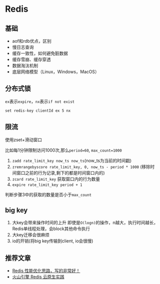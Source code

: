 # Redis

## 基础

- aof和rdb优点，区别
- 慢日志查询
- 缓存一致性，如何避免脏数据
- 缓存雪崩、缓存穿透
- 数据淘汰机制
- 底层网络模型（Linux，Windows，MacOS）

## 分布式锁

`ex`表示`expire`，`nx`表示`if not exist`

```shell
set redis-key clientId ex 5 nx
```

## 限流

使用zset+滑动窗口

比如每1分钟限制访问1000次,那么`period=60`, `max_count=1000`

1. `zadd rate_limit_key now_ts now_ts`(now_ts为当前的时间戳)
2. `zremrangebyscore rate_limit_key, 0, now_ts - period * 1000` (移除时间窗口之前的行为记录,剩下的都是时间窗口内的)
3. `zcard rate_limit_key` 获取窗口内的行为数量
4. `expire rate_limit_key period + 1`

判断步骤3中的获取的数量是否小于`max_count`


## big key

1. 大key会带来操作时间的上升 即使是`O(logn)`的操作，n越大，执行时间越长，Redis单线程处理，会block其他命令执行
2. 大key迁移会很麻烦
3. io的开销(将big key传输到client, io会很慢)

## 推荐文章

- [Redis 性能优化思路，写的非常好！](https://www.easemob.com/news/6409)
- [火山引擎 Redis 云原生实践](https://mp.weixin.qq.com/s/VCpuZ0lvgSgfvG7voBl9fw)